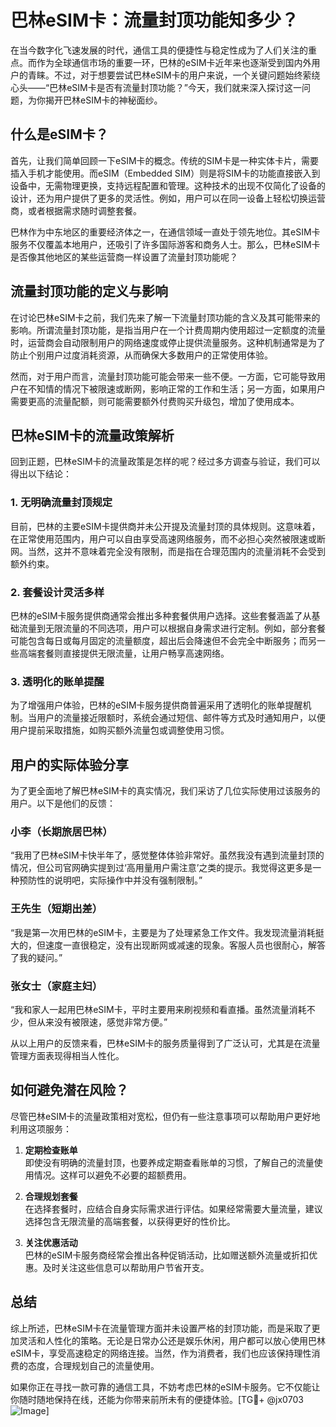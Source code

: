 # 巴林eSIM卡：流量封顶功能知多少？

在当今数字化飞速发展的时代，通信工具的便捷性与稳定性成为了人们关注的重点。而作为全球通信市场的重要一环，巴林的eSIM卡近年来也逐渐受到国内外用户的青睐。不过，对于想要尝试巴林eSIM卡的用户来说，一个关键问题始终萦绕心头——“巴林eSIM卡是否有流量封顶功能？”今天，我们就来深入探讨这一问题，为你揭开巴林eSIM卡的神秘面纱。

## 什么是eSIM卡？

首先，让我们简单回顾一下eSIM卡的概念。传统的SIM卡是一种实体卡片，需要插入手机才能使用。而eSIM（Embedded SIM）则是将SIM卡的功能直接嵌入到设备中，无需物理更换，支持远程配置和管理。这种技术的出现不仅简化了设备的设计，还为用户提供了更多的灵活性。例如，用户可以在同一设备上轻松切换运营商，或者根据需求随时调整套餐。

巴林作为中东地区的重要经济体之一，在通信领域一直处于领先地位。其eSIM卡服务不仅覆盖本地用户，还吸引了许多国际游客和商务人士。那么，巴林eSIM卡是否像其他地区的某些运营商一样设置了流量封顶功能呢？

## 流量封顶功能的定义与影响

在讨论巴林eSIM卡之前，我们先来了解一下流量封顶功能的含义及其可能带来的影响。所谓流量封顶功能，是指当用户在一个计费周期内使用超过一定额度的流量时，运营商会自动限制用户的网络速度或停止提供流量服务。这种机制通常是为了防止个别用户过度消耗资源，从而确保大多数用户的正常使用体验。

然而，对于用户而言，流量封顶功能可能会带来一些不便。一方面，它可能导致用户在不知情的情况下被限速或断网，影响正常的工作和生活；另一方面，如果用户需要更高的流量配额，则可能需要额外付费购买升级包，增加了使用成本。

## 巴林eSIM卡的流量政策解析

回到正题，巴林eSIM卡的流量政策是怎样的呢？经过多方调查与验证，我们可以得出以下结论：

### 1. **无明确流量封顶规定**
目前，巴林的主要eSIM卡提供商并未公开提及流量封顶的具体规则。这意味着，在正常使用范围内，用户可以自由享受高速网络服务，而不必担心突然被限速或断网。当然，这并不意味着完全没有限制，而是指在合理范围内的流量消耗不会受到额外约束。

### 2. **套餐设计灵活多样**
巴林的eSIM卡服务提供商通常会推出多种套餐供用户选择。这些套餐涵盖了从基础流量到无限流量的不同选项，用户可以根据自身需求进行定制。例如，部分套餐可能包含每日或每月固定的流量额度，超出后会降速但不会完全中断服务；而另一些高端套餐则直接提供无限流量，让用户畅享高速网络。

### 3. **透明化的账单提醒**
为了增强用户体验，巴林的eSIM卡服务提供商普遍采用了透明化的账单提醒机制。当用户的流量接近限额时，系统会通过短信、邮件等方式及时通知用户，以便用户提前采取措施，如购买额外流量包或调整使用习惯。

## 用户的实际体验分享

为了更全面地了解巴林eSIM卡的真实情况，我们采访了几位实际使用过该服务的用户。以下是他们的反馈：

### 小李（长期旅居巴林）
“我用了巴林eSIM卡快半年了，感觉整体体验非常好。虽然我没有遇到流量封顶的情况，但公司官网确实提到过‘高用量用户需注意’之类的提示。我觉得这更多是一种预防性的说明吧，实际操作中并没有强制限制。”

### 王先生（短期出差）
“我是第一次用巴林的eSIM卡，主要是为了处理紧急工作文件。我发现流量消耗挺大的，但速度一直很稳定，没有出现断网或减速的现象。客服人员也很耐心，解答了我的疑问。”

### 张女士（家庭主妇）
“我和家人一起用巴林eSIM卡，平时主要用来刷视频和看直播。虽然流量消耗不少，但从来没有被限速，感觉非常方便。”

从以上用户的反馈来看，巴林eSIM卡的服务质量得到了广泛认可，尤其是在流量管理方面表现得相当人性化。

## 如何避免潜在风险？

尽管巴林eSIM卡的流量政策相对宽松，但仍有一些注意事项可以帮助用户更好地利用这项服务：

1. **定期检查账单**  
   即使没有明确的流量封顶，也要养成定期查看账单的习惯，了解自己的流量使用情况。这样可以避免不必要的超额费用。

2. **合理规划套餐**  
   在选择套餐时，应结合自身实际需求进行评估。如果经常需要大量流量，建议选择包含无限流量的高端套餐，以获得更好的性价比。

3. **关注优惠活动**  
   巴林的eSIM卡服务商经常会推出各种促销活动，比如赠送额外流量或折扣优惠。及时关注这些信息可以帮助用户节省开支。

## 总结

综上所述，巴林eSIM卡在流量管理方面并未设置严格的封顶功能，而是采取了更加灵活和人性化的策略。无论是日常办公还是娱乐休闲，用户都可以放心使用巴林eSIM卡，享受高速稳定的网络连接。当然，作为消费者，我们也应该保持理性消费的态度，合理规划自己的流量使用。

如果你正在寻找一款可靠的通信工具，不妨考虑巴林的eSIM卡服务。它不仅能让你随时随地保持在线，还能为你带来前所未有的便捷体验。[TG💪+ @jx0703 ![Image](https://github.com/user-attachments/assets/dbca1d08-cadb-493c-b0ec-ad6f7a83f270)]